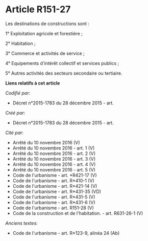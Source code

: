 # Article R151-27

Les destinations de constructions sont :

1° Exploitation agricole et forestière ;

2° Habitation ;

3° Commerce et activités de service ;

4° Equipements d'intérêt collectif et services publics ;

5° Autres activités des secteurs secondaire ou tertiaire.

**Liens relatifs à cet article**

_Codifié par_:

  - Décret n°2015-1783 du 28 décembre 2015 - art.

_Créé par_:

  - Décret n°2015-1783 du 28 décembre 2015 - art.

_Cité par_:

  - Arrêté du 10 novembre 2016 (V)
  - Arrêté du 10 novembre 2016 - art. 1 (V)
  - Arrêté du 10 novembre 2016 - art. 2 (V)
  - Arrêté du 10 novembre 2016 - art. 3 (V)
  - Arrêté du 10 novembre 2016 - art. 4 (V)
  - Arrêté du 10 novembre 2016 - art. 5 (V)
  - Code de l'urbanisme - art. *R421-17 (V)
  - Code de l'urbanisme - art. R*410-1 (V)
  - Code de l'urbanisme - art. R*421-14 (V)
  - Code de l'urbanisme - art. R*431-35 (VD)
  - Code de l'urbanisme - art. R*431-5 (V)
  - Code de l'urbanisme - art. R*431-6 (V)
  - Code de l'urbanisme - art. R151-28 (V)
  - Code de la construction et de l'habitation. - art. R631-26-1 (V)

_Anciens textes_:

  - Code de l'urbanisme - art. R*123-9, alinéa 24 (Ab)
